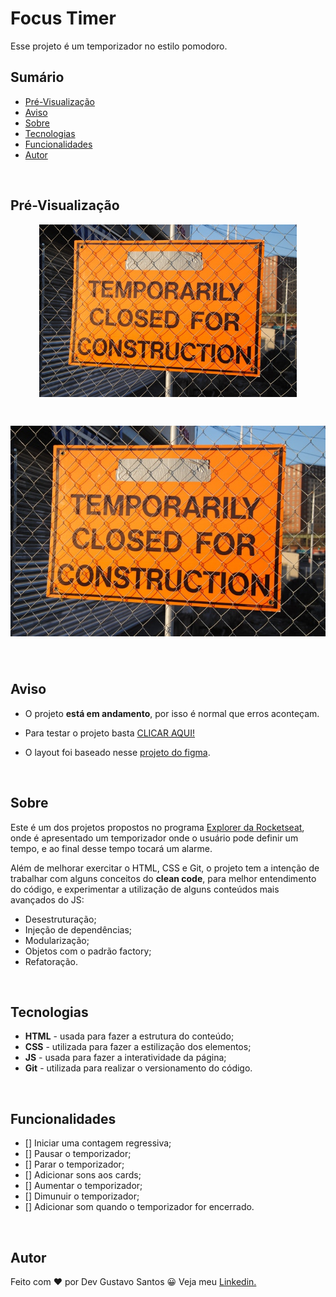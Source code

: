 # Focus Timer

Esse projeto é um temporizador no estilo pomodoro.

## Sumário
- [Pré-Visualização](#pré-visualização)
- [Aviso](#aviso)
- [Sobre](#sobre)
- [Tecnologias](#tecnologias)
- [Funcionalidades](#funcionalidades)
- [Autor](#autor)

</br>

## Pré-Visualização
<h1 align="center" style="max-width: 412px; margin: auto;">
    <img src="./assets/image/preview/place-holder.jpg" alt="gif da versão mobile">
</h1>

<h1 align="center">
    <img src="./assets/image/preview/place-holder.jpg" alt="gif da versão desktop">
</h1>

</br>

## Aviso

- O projeto **está em andamento**, por isso é normal que erros aconteçam.

- Para testar o projeto basta [CLICAR AQUI!](https://devgustavosantos.github.io/focus-timer-2.0/)

- O layout foi baseado nesse [projeto do figma](https://www.figma.com/file/GcRnm4iTXRz19INHUmBZVQ/Stage-05-Focus-Timer-2.0-Copy).

</br>

## Sobre

Este é um dos projetos propostos no programa [Explorer da Rocketseat](https://www.rocketseat.com.br/explorer), onde é apresentado um temporizador onde o usuário pode definir um tempo, e ao final desse tempo tocará um alarme.

Além de melhorar exercitar o HTML, CSS e Git, o projeto tem a intenção de trabalhar com alguns conceitos do **clean code**, para melhor entendimento do código, e experimentar a utilização de alguns conteúdos mais avançados do JS:
- Desestruturação;
- Injeção de dependências;
- Modularização;
- Objetos com o padrão factory;
- Refatoração.

</br>

## Tecnologias

- **HTML** - usada para fazer a estrutura do conteúdo;
- **CSS** - utilizada para fazer a estilização dos elementos;
- **JS** - usada para fazer a interatividade da página;
- **Git** - utilizada para realizar o versionamento do código.

</br>

## Funcionalidades

- []  Iniciar uma contagem regressiva;
- []  Pausar o temporizador;
- []  Parar o temporizador;
- []  Adicionar sons aos cards;
- []  Aumentar o temporizador;
- []  Dimunuir o temporizador;  
- []  Adicionar som quando o temporizador for encerrado.


</br>

## Autor

Feito com ❤ por Dev Gustavo Santos 😀 Veja meu [Linkedin.](https://www.linkedin.com/in/devgustavosantos/)
